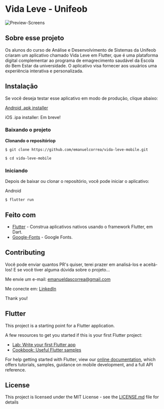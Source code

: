 



# Vida Leve - Unifeob

![Preview-Screens](https://i.imgur.com/7YUXUXv.png)

## Sobre esse projeto

Os alunos do curso de Análise e Desenvolvimento de Sistemas da Unifeob criaram um aplicativo chamado Vida Leve em Flutter, que é uma plataforma digital complementar ao programa de emagrecimento saudável da Escola do Bem Estar da universidade. O aplicativo visa fornecer aos usuários uma experiência interativa e personalizada.

## Instalação

Se você deseja testar esse aplicativo em modo de produção, clique abaixo:

[Android .apk installer](https://drive.google.com/file/d/1io4S3Hp8FuS-yiXnIDNSuHUljAvptFDU/view)

iOS .ipa installer: Em breve!

### Baixando o projeto

**Clonando o repositóriop**

```
$ git clone https://github.com/emanuelcorrea/vida-leve-mobile.git

$ cd vida-leve-mobile
```

### Iniciando

Depois de baixar ou clonar o repositório, você pode iniciar o aplicativo:

Android

```
$ flutter run
```

## Feito com

- [Flutter](https://flutter.dev/) - Construa aplicativos nativos usando o framework Flutter, em Dart.
- [Google-Fonts](https://fonts.google.com/) - Google Fonts.

## Contributing

Você pode enviar quantos PR's quiser, terei prazer em analisá-los e aceitá-los! E se você tiver alguma dúvida sobre o projeto...

Me envie um e-mail: emanueldascorrea@gmail.com

Me conecte em: [LinkedIn](https://www.linkedin.com/in/emanuel-correa/)

Thank you!

## Flutter

This project is a starting point for a Flutter application.

A few resources to get you started if this is your first Flutter project:

- [Lab: Write your first Flutter app](https://flutter.dev/docs/get-started/codelab)
- [Cookbook: Useful Flutter samples](https://flutter.dev/docs/cookbook)

For help getting started with Flutter, view our
[online documentation](https://flutter.dev/docs), which offers tutorials,
samples, guidance on mobile development, and a full API reference.

## License

This project is licensed under the MIT License - see the [LICENSE.md](https://github.com/emanuelcorrea/vida-leve-mobile/blob/master/LICENSE) file for details

